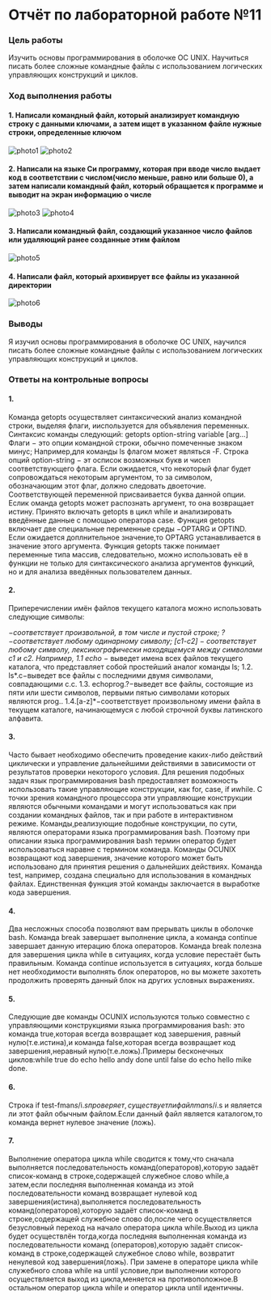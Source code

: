# Отчёт по лабораторной работе №11

### Цель работы

Изучить основы программирования в оболочке ОС UNIX. Научиться писать более сложные командные файлы с использованием логических управляющих конструкций и циклов.

### Ход выполнения работы

#### 1. Написали командный файл, который анализирует командную строку с данными ключами, а затем ищет в указанном файле нужные строки, определенные ключом

![photo1](https://sun9-20.userapi.com/s/v1/if2/Q2wuuroNorp1x2P7J620KWwIBTJmTWxCZv8fXQ22VwTO0AcR78rGYGhaib2Dxfb7eoCryG05Zkw9n1VbRXWqYsut.jpg?size=638x447&quality=96&type=album)
![photo2](https://sun9-51.userapi.com/s/v1/if2/MmL4AJUzQLBIUX-4dfhJRr31GxNgPeZRfn0kEGy6KEZOLjI0s-4sP8mCmxfMOvsPrbqssREcaf7t8A064kbllpeP.jpg?size=642x444&quality=96&type=album)

#### 2. Написали на языке Си программу, которая при вводе число выдает код в соответствии с числом(число меньше, равно или больше 0), а затем написали командный файл, который обращается к программе и выводит на экран информацию о числе

![photo3](https://sun9-33.userapi.com/s/v1/if2/Pp1shMKZfUmuvg4BhesodCdV0wk_Q6bBisWCgFFHbxguFU-wGGPEpKmj8JDBVBvFSysSYNTK7xBboNMB0szMod1B.jpg?size=639x446&quality=96&type=album)
![photo4](https://sun1-94.userapi.com/s/v1/if2/Gk8-LFqK7vviJH71Ctvip0aTEroE6hGmRw80jM8XFsvFKrD5JT9fr55YlIQYJlG-0VGuOHGiiS7AB8eQEVydY1u_.jpg?size=639x444&quality=96&type=album)

#### 3. Написали командный файл, создающий указанное число файлов или удаляющий ранее созданные этим файлом

![photo5](https://sun1-22.userapi.com/s/v1/if2/KXpfxG8uplHMwv7rrnCzKi88NGvUzfF3YDLTpqpdhWH41LzT8Eziu-4VI6f9LGA2sIxuQ39ikTJv-gfXk8fAgMJm.jpg?size=638x445&quality=96&type=album)

#### 4. Написали файл, который архивирует все файлы из указанной директории

![photo6](https://sun1-99.userapi.com/s/v1/if2/NGxCCo3N1LSzclgRKd8HNMnycFmd1wA5zq2gmljr2gQjmzO5w0AGVz-8Lgy_XpVY65MFnmGeAj2yIQ-Ojf2VhaFZ.jpg?size=639x444&quality=96&type=album)

### Выводы

Я изучил основы программирования в оболочке ОС UNIX, научился писать более сложные командные файлы с использованием логических управляющих конструкций и циклов.

### Ответы на контрольные вопросы

#### 1. 
Команда getopts осуществляет синтаксический анализ командной строки, выделяя флаги, ииспользуется для объявления переменных. Синтаксис команды следующий: getopts option-string variable [arg...] Флаги − это опции командной строки, обычно помеченные знаком минус; Например,для команды ls флагом может являться -F. Строка опций option-string − эт осписок возможных букв и чисел соответствующего флага. Если ожидается, что некоторый флаг будет сопровождаться некоторым аргументом, то за символом, обозначающим этот флаг, должно следовать двоеточие. Соответствующей переменной присваивается буква данной опции. Еслик оманда getopts может распознать аргумент, то она возвращает истину. Принято включать getopts в цикл while и анализировать введённые данные с помощью оператора case. Функция getopts включает две специальные переменные среды −OPTARG и OPTIND. Если ожидается доплнительное значение,то OPTARG устанавливается в значение этого аргумента. Функция getopts также понимает переменные типа массив, следовательно, можно использовать её в функции не только для синтаксического анализа аргументов функций, но и для анализа введённых пользователем данных.

#### 2. 
Приперечислении имён файлов текущего каталога можно использовать следующие символы:

*−соответствует произвольной, в том числе и пустой строке;
?−соответствует любому одинарному символу;
[c1-c2] − соответствует любому символу, лексикографически находящемуся между символами с1 и с2. Например, 1.1 echo* − выведет имена всех файлов текущего каталога, что представляет собой простейший аналог команды ls; 1.2. ls*.c−выведет все файлы с последними двумя символами, совпадающими с.c. 1.3. echoprog.?−выведет все файлы, состоящие из пяти или шести символов, первыми пятью символами которых являются prog.. 1.4.[a-z]*−соответствует произвольному имени файла в текущем каталоге, начинающемуся с любой строчной буквы латинского алфавита.
#### 3. 
Часто бывает необходимо обеспечить проведение каких-либо действий циклически и управление дальнейшими действиями в зависимости от результатов проверки некоторого условия. Для решения подобных задач язык программирования bash предоставляет возможность использовать такие управляющие конструкции, как for, case, if иwhile. С точки зрения командного процессора эти управляющие конструкции являются обычными командами и могут использоваться как при создании командных файлов, так и при работе в интерактивном режиме. Команды,реализующие подобные конструкции, по сути, являются операторами языка программирования bash. Поэтому при описании языка программирования bash термин оператор будет использоваться наравне с термином команда. Команды ОСUNIX возвращают код завершения, значение которого может быть использовано для принятия решения о дальнейших действиях. Команда test, например, создана специально для использования в командных файлах. Единственная функция этой команды заключается в выработке кода завершения.

#### 4. 
Два несложных способа позволяют вам прерывать циклы в оболочке bash. Команда break завершает выполнение цикла, а команда continue завершает данную итерацию блока операторов. Команда break полезна для завершения цикла while в ситуациях, когда условие перестаёт быть правильным. Команда continue используется в ситуациях, когда больше нет необходимости выполнять блок операторов, но вы можете захотеть продолжить проверять данный блок на других условных выражениях.

#### 5. 
Следующие две команды ОСUNIX используются только совместно с управляющими конструкциями языка программирования bash: это команда true,которая всегда возвращает код завершения, равный нулю(т.е.истина),и команда false,которая всегда возвращает код завершения,неравный нулю(т.е.ложь).Примеры бесконечных циклов:while true do echo hello andy done until false do echo hello mike done.

#### 6. 
Строка if test-fman$s/$i.$s проверяет,существует ли файл man$s/$i.$s и является ли этот файл обычным файлом.Если данный файл является каталогом,то команда вернет нулевое значение (ложь).

#### 7. 
Выполнение оператора цикла while сводится к тому,что сначала выполняется последовательность команд(операторов),которую
задаёт список-команд в строке,содержащей служебное слово while,а затем,если последняя выполненная команда из этой последовательности команд возвращает нулевой код завершения(истина),выполняется последовательность команд(операторов),которую задаёт список-команд в строке,содержащей служебное слово do,после чего осуществляется безусловный переход на начало оператора цикла while.Выход из цикла будет осуществлён тогда,когда последняя выполненная команда из последовательности команд (операторов),которую задаёт список-команд в строке,содержащей служебное слово while, возвратит ненулевой код завершения(ложь). При замене в операторе цикла while служебного слова while на until условие,при выполнении которого осуществляется выход из цикла,меняется на противоположное.В остальном оператор цикла while и оператор цикла until идентичны.
